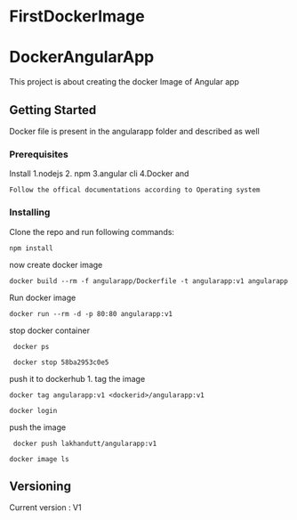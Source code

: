 # FirstDockerImage

# DockerAngularApp

This project is about creating the docker Image of Angular app

## Getting Started

Docker file is present in the angularapp folder and described as well

### Prerequisites

Install 1.nodejs 2. npm 3.angular cli 4.Docker and  

```
Follow the offical documentations according to Operating system
```

### Installing

Clone the repo and run following commands:

```
npm install
```

now create docker image
```
docker build --rm -f angularapp/Dockerfile -t angularapp:v1 angularapp
```
Run docker image
```
docker run --rm -d -p 80:80 angularapp:v1
```
stop docker container
```
 docker ps
 ```
 ```
  docker stop 58ba2953c0e5
```
push it to dockerhub 1. tag the image
```
docker tag angularapp:v1 <dockerid>/angularapp:v1 
```
```
docker login
``` 
push the image
```
 docker push lakhandutt/angularapp:v1
```
```
docker image ls
```

## Versioning
Current version : V1